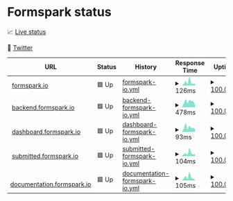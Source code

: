 # Formspark status

📈 [Live status](https://status.formspark.io)

📣 [Twitter](https://twitter.com/formsparkapp)

<!--start: status pages-->
<!-- This summary is generated by Upptime (https://github.com/upptime/upptime) -->
<!-- Do not edit this manually, your changes will be overwritten -->
<!-- prettier-ignore -->
| URL | Status | History | Response Time | Uptime |
| --- | ------ | ------- | ------------- | ------ |
| <img alt="" src="https://favicons.githubusercontent.com/formspark.io" height="13"> [formspark.io](https://formspark.io) | 🟩 Up | [formspark-io.yml](https://github.com/formspark/status/commits/HEAD/history/formspark-io.yml) | <details><summary><img alt="Response time graph" src="./graphs/formspark-io/response-time-week.png" height="20"> 126ms</summary><br><a href="https://status.formspark.io/history/formspark-io"><img alt="Response time 194" src="https://img.shields.io/endpoint?url=https%3A%2F%2Fraw.githubusercontent.com%2Fformspark%2Fstatus%2FHEAD%2Fapi%2Fformspark-io%2Fresponse-time.json"></a><br><a href="https://status.formspark.io/history/formspark-io"><img alt="24-hour response time 75" src="https://img.shields.io/endpoint?url=https%3A%2F%2Fraw.githubusercontent.com%2Fformspark%2Fstatus%2FHEAD%2Fapi%2Fformspark-io%2Fresponse-time-day.json"></a><br><a href="https://status.formspark.io/history/formspark-io"><img alt="7-day response time 126" src="https://img.shields.io/endpoint?url=https%3A%2F%2Fraw.githubusercontent.com%2Fformspark%2Fstatus%2FHEAD%2Fapi%2Fformspark-io%2Fresponse-time-week.json"></a><br><a href="https://status.formspark.io/history/formspark-io"><img alt="30-day response time 125" src="https://img.shields.io/endpoint?url=https%3A%2F%2Fraw.githubusercontent.com%2Fformspark%2Fstatus%2FHEAD%2Fapi%2Fformspark-io%2Fresponse-time-month.json"></a><br><a href="https://status.formspark.io/history/formspark-io"><img alt="1-year response time 182" src="https://img.shields.io/endpoint?url=https%3A%2F%2Fraw.githubusercontent.com%2Fformspark%2Fstatus%2FHEAD%2Fapi%2Fformspark-io%2Fresponse-time-year.json"></a></details> | <details><summary><a href="https://status.formspark.io/history/formspark-io">100.00%</a></summary><a href="https://status.formspark.io/history/formspark-io"><img alt="All-time uptime 100.00%" src="https://img.shields.io/endpoint?url=https%3A%2F%2Fraw.githubusercontent.com%2Fformspark%2Fstatus%2FHEAD%2Fapi%2Fformspark-io%2Fuptime.json"></a><br><a href="https://status.formspark.io/history/formspark-io"><img alt="24-hour uptime 100.00%" src="https://img.shields.io/endpoint?url=https%3A%2F%2Fraw.githubusercontent.com%2Fformspark%2Fstatus%2FHEAD%2Fapi%2Fformspark-io%2Fuptime-day.json"></a><br><a href="https://status.formspark.io/history/formspark-io"><img alt="7-day uptime 100.00%" src="https://img.shields.io/endpoint?url=https%3A%2F%2Fraw.githubusercontent.com%2Fformspark%2Fstatus%2FHEAD%2Fapi%2Fformspark-io%2Fuptime-week.json"></a><br><a href="https://status.formspark.io/history/formspark-io"><img alt="30-day uptime 100.00%" src="https://img.shields.io/endpoint?url=https%3A%2F%2Fraw.githubusercontent.com%2Fformspark%2Fstatus%2FHEAD%2Fapi%2Fformspark-io%2Fuptime-month.json"></a><br><a href="https://status.formspark.io/history/formspark-io"><img alt="1-year uptime 100.00%" src="https://img.shields.io/endpoint?url=https%3A%2F%2Fraw.githubusercontent.com%2Fformspark%2Fstatus%2FHEAD%2Fapi%2Fformspark-io%2Fuptime-year.json"></a></details>
| <img alt="" src="https://favicons.githubusercontent.com/backend.formspark.io" height="13"> [backend.formspark.io](https://backend.formspark.io) | 🟩 Up | [backend-formspark-io.yml](https://github.com/formspark/status/commits/HEAD/history/backend-formspark-io.yml) | <details><summary><img alt="Response time graph" src="./graphs/backend-formspark-io/response-time-week.png" height="20"> 478ms</summary><br><a href="https://status.formspark.io/history/backend-formspark-io"><img alt="Response time 494" src="https://img.shields.io/endpoint?url=https%3A%2F%2Fraw.githubusercontent.com%2Fformspark%2Fstatus%2FHEAD%2Fapi%2Fbackend-formspark-io%2Fresponse-time.json"></a><br><a href="https://status.formspark.io/history/backend-formspark-io"><img alt="24-hour response time 314" src="https://img.shields.io/endpoint?url=https%3A%2F%2Fraw.githubusercontent.com%2Fformspark%2Fstatus%2FHEAD%2Fapi%2Fbackend-formspark-io%2Fresponse-time-day.json"></a><br><a href="https://status.formspark.io/history/backend-formspark-io"><img alt="7-day response time 478" src="https://img.shields.io/endpoint?url=https%3A%2F%2Fraw.githubusercontent.com%2Fformspark%2Fstatus%2FHEAD%2Fapi%2Fbackend-formspark-io%2Fresponse-time-week.json"></a><br><a href="https://status.formspark.io/history/backend-formspark-io"><img alt="30-day response time 461" src="https://img.shields.io/endpoint?url=https%3A%2F%2Fraw.githubusercontent.com%2Fformspark%2Fstatus%2FHEAD%2Fapi%2Fbackend-formspark-io%2Fresponse-time-month.json"></a><br><a href="https://status.formspark.io/history/backend-formspark-io"><img alt="1-year response time 500" src="https://img.shields.io/endpoint?url=https%3A%2F%2Fraw.githubusercontent.com%2Fformspark%2Fstatus%2FHEAD%2Fapi%2Fbackend-formspark-io%2Fresponse-time-year.json"></a></details> | <details><summary><a href="https://status.formspark.io/history/backend-formspark-io">100.00%</a></summary><a href="https://status.formspark.io/history/backend-formspark-io"><img alt="All-time uptime 100.00%" src="https://img.shields.io/endpoint?url=https%3A%2F%2Fraw.githubusercontent.com%2Fformspark%2Fstatus%2FHEAD%2Fapi%2Fbackend-formspark-io%2Fuptime.json"></a><br><a href="https://status.formspark.io/history/backend-formspark-io"><img alt="24-hour uptime 100.00%" src="https://img.shields.io/endpoint?url=https%3A%2F%2Fraw.githubusercontent.com%2Fformspark%2Fstatus%2FHEAD%2Fapi%2Fbackend-formspark-io%2Fuptime-day.json"></a><br><a href="https://status.formspark.io/history/backend-formspark-io"><img alt="7-day uptime 100.00%" src="https://img.shields.io/endpoint?url=https%3A%2F%2Fraw.githubusercontent.com%2Fformspark%2Fstatus%2FHEAD%2Fapi%2Fbackend-formspark-io%2Fuptime-week.json"></a><br><a href="https://status.formspark.io/history/backend-formspark-io"><img alt="30-day uptime 100.00%" src="https://img.shields.io/endpoint?url=https%3A%2F%2Fraw.githubusercontent.com%2Fformspark%2Fstatus%2FHEAD%2Fapi%2Fbackend-formspark-io%2Fuptime-month.json"></a><br><a href="https://status.formspark.io/history/backend-formspark-io"><img alt="1-year uptime 100.00%" src="https://img.shields.io/endpoint?url=https%3A%2F%2Fraw.githubusercontent.com%2Fformspark%2Fstatus%2FHEAD%2Fapi%2Fbackend-formspark-io%2Fuptime-year.json"></a></details>
| <img alt="" src="https://favicons.githubusercontent.com/dashboard.formspark.io" height="13"> [dashboard.formspark.io](https://dashboard.formspark.io) | 🟩 Up | [dashboard-formspark-io.yml](https://github.com/formspark/status/commits/HEAD/history/dashboard-formspark-io.yml) | <details><summary><img alt="Response time graph" src="./graphs/dashboard-formspark-io/response-time-week.png" height="20"> 93ms</summary><br><a href="https://status.formspark.io/history/dashboard-formspark-io"><img alt="Response time 169" src="https://img.shields.io/endpoint?url=https%3A%2F%2Fraw.githubusercontent.com%2Fformspark%2Fstatus%2FHEAD%2Fapi%2Fdashboard-formspark-io%2Fresponse-time.json"></a><br><a href="https://status.formspark.io/history/dashboard-formspark-io"><img alt="24-hour response time 76" src="https://img.shields.io/endpoint?url=https%3A%2F%2Fraw.githubusercontent.com%2Fformspark%2Fstatus%2FHEAD%2Fapi%2Fdashboard-formspark-io%2Fresponse-time-day.json"></a><br><a href="https://status.formspark.io/history/dashboard-formspark-io"><img alt="7-day response time 93" src="https://img.shields.io/endpoint?url=https%3A%2F%2Fraw.githubusercontent.com%2Fformspark%2Fstatus%2FHEAD%2Fapi%2Fdashboard-formspark-io%2Fresponse-time-week.json"></a><br><a href="https://status.formspark.io/history/dashboard-formspark-io"><img alt="30-day response time 126" src="https://img.shields.io/endpoint?url=https%3A%2F%2Fraw.githubusercontent.com%2Fformspark%2Fstatus%2FHEAD%2Fapi%2Fdashboard-formspark-io%2Fresponse-time-month.json"></a><br><a href="https://status.formspark.io/history/dashboard-formspark-io"><img alt="1-year response time 161" src="https://img.shields.io/endpoint?url=https%3A%2F%2Fraw.githubusercontent.com%2Fformspark%2Fstatus%2FHEAD%2Fapi%2Fdashboard-formspark-io%2Fresponse-time-year.json"></a></details> | <details><summary><a href="https://status.formspark.io/history/dashboard-formspark-io">100.00%</a></summary><a href="https://status.formspark.io/history/dashboard-formspark-io"><img alt="All-time uptime 100.00%" src="https://img.shields.io/endpoint?url=https%3A%2F%2Fraw.githubusercontent.com%2Fformspark%2Fstatus%2FHEAD%2Fapi%2Fdashboard-formspark-io%2Fuptime.json"></a><br><a href="https://status.formspark.io/history/dashboard-formspark-io"><img alt="24-hour uptime 100.00%" src="https://img.shields.io/endpoint?url=https%3A%2F%2Fraw.githubusercontent.com%2Fformspark%2Fstatus%2FHEAD%2Fapi%2Fdashboard-formspark-io%2Fuptime-day.json"></a><br><a href="https://status.formspark.io/history/dashboard-formspark-io"><img alt="7-day uptime 100.00%" src="https://img.shields.io/endpoint?url=https%3A%2F%2Fraw.githubusercontent.com%2Fformspark%2Fstatus%2FHEAD%2Fapi%2Fdashboard-formspark-io%2Fuptime-week.json"></a><br><a href="https://status.formspark.io/history/dashboard-formspark-io"><img alt="30-day uptime 100.00%" src="https://img.shields.io/endpoint?url=https%3A%2F%2Fraw.githubusercontent.com%2Fformspark%2Fstatus%2FHEAD%2Fapi%2Fdashboard-formspark-io%2Fuptime-month.json"></a><br><a href="https://status.formspark.io/history/dashboard-formspark-io"><img alt="1-year uptime 100.00%" src="https://img.shields.io/endpoint?url=https%3A%2F%2Fraw.githubusercontent.com%2Fformspark%2Fstatus%2FHEAD%2Fapi%2Fdashboard-formspark-io%2Fuptime-year.json"></a></details>
| <img alt="" src="https://favicons.githubusercontent.com/submitted.formspark.io" height="13"> [submitted.formspark.io](https://submitted.formspark.io) | 🟩 Up | [submitted-formspark-io.yml](https://github.com/formspark/status/commits/HEAD/history/submitted-formspark-io.yml) | <details><summary><img alt="Response time graph" src="./graphs/submitted-formspark-io/response-time-week.png" height="20"> 104ms</summary><br><a href="https://status.formspark.io/history/submitted-formspark-io"><img alt="Response time 162" src="https://img.shields.io/endpoint?url=https%3A%2F%2Fraw.githubusercontent.com%2Fformspark%2Fstatus%2FHEAD%2Fapi%2Fsubmitted-formspark-io%2Fresponse-time.json"></a><br><a href="https://status.formspark.io/history/submitted-formspark-io"><img alt="24-hour response time 80" src="https://img.shields.io/endpoint?url=https%3A%2F%2Fraw.githubusercontent.com%2Fformspark%2Fstatus%2FHEAD%2Fapi%2Fsubmitted-formspark-io%2Fresponse-time-day.json"></a><br><a href="https://status.formspark.io/history/submitted-formspark-io"><img alt="7-day response time 104" src="https://img.shields.io/endpoint?url=https%3A%2F%2Fraw.githubusercontent.com%2Fformspark%2Fstatus%2FHEAD%2Fapi%2Fsubmitted-formspark-io%2Fresponse-time-week.json"></a><br><a href="https://status.formspark.io/history/submitted-formspark-io"><img alt="30-day response time 158" src="https://img.shields.io/endpoint?url=https%3A%2F%2Fraw.githubusercontent.com%2Fformspark%2Fstatus%2FHEAD%2Fapi%2Fsubmitted-formspark-io%2Fresponse-time-month.json"></a><br><a href="https://status.formspark.io/history/submitted-formspark-io"><img alt="1-year response time 162" src="https://img.shields.io/endpoint?url=https%3A%2F%2Fraw.githubusercontent.com%2Fformspark%2Fstatus%2FHEAD%2Fapi%2Fsubmitted-formspark-io%2Fresponse-time-year.json"></a></details> | <details><summary><a href="https://status.formspark.io/history/submitted-formspark-io">100.00%</a></summary><a href="https://status.formspark.io/history/submitted-formspark-io"><img alt="All-time uptime 100.00%" src="https://img.shields.io/endpoint?url=https%3A%2F%2Fraw.githubusercontent.com%2Fformspark%2Fstatus%2FHEAD%2Fapi%2Fsubmitted-formspark-io%2Fuptime.json"></a><br><a href="https://status.formspark.io/history/submitted-formspark-io"><img alt="24-hour uptime 100.00%" src="https://img.shields.io/endpoint?url=https%3A%2F%2Fraw.githubusercontent.com%2Fformspark%2Fstatus%2FHEAD%2Fapi%2Fsubmitted-formspark-io%2Fuptime-day.json"></a><br><a href="https://status.formspark.io/history/submitted-formspark-io"><img alt="7-day uptime 100.00%" src="https://img.shields.io/endpoint?url=https%3A%2F%2Fraw.githubusercontent.com%2Fformspark%2Fstatus%2FHEAD%2Fapi%2Fsubmitted-formspark-io%2Fuptime-week.json"></a><br><a href="https://status.formspark.io/history/submitted-formspark-io"><img alt="30-day uptime 100.00%" src="https://img.shields.io/endpoint?url=https%3A%2F%2Fraw.githubusercontent.com%2Fformspark%2Fstatus%2FHEAD%2Fapi%2Fsubmitted-formspark-io%2Fuptime-month.json"></a><br><a href="https://status.formspark.io/history/submitted-formspark-io"><img alt="1-year uptime 100.00%" src="https://img.shields.io/endpoint?url=https%3A%2F%2Fraw.githubusercontent.com%2Fformspark%2Fstatus%2FHEAD%2Fapi%2Fsubmitted-formspark-io%2Fuptime-year.json"></a></details>
| <img alt="" src="https://favicons.githubusercontent.com/documentation.formspark.io" height="13"> [documentation.formspark.io](https://documentation.formspark.io) | 🟩 Up | [documentation-formspark-io.yml](https://github.com/formspark/status/commits/HEAD/history/documentation-formspark-io.yml) | <details><summary><img alt="Response time graph" src="./graphs/documentation-formspark-io/response-time-week.png" height="20"> 105ms</summary><br><a href="https://status.formspark.io/history/documentation-formspark-io"><img alt="Response time 172" src="https://img.shields.io/endpoint?url=https%3A%2F%2Fraw.githubusercontent.com%2Fformspark%2Fstatus%2FHEAD%2Fapi%2Fdocumentation-formspark-io%2Fresponse-time.json"></a><br><a href="https://status.formspark.io/history/documentation-formspark-io"><img alt="24-hour response time 81" src="https://img.shields.io/endpoint?url=https%3A%2F%2Fraw.githubusercontent.com%2Fformspark%2Fstatus%2FHEAD%2Fapi%2Fdocumentation-formspark-io%2Fresponse-time-day.json"></a><br><a href="https://status.formspark.io/history/documentation-formspark-io"><img alt="7-day response time 105" src="https://img.shields.io/endpoint?url=https%3A%2F%2Fraw.githubusercontent.com%2Fformspark%2Fstatus%2FHEAD%2Fapi%2Fdocumentation-formspark-io%2Fresponse-time-week.json"></a><br><a href="https://status.formspark.io/history/documentation-formspark-io"><img alt="30-day response time 142" src="https://img.shields.io/endpoint?url=https%3A%2F%2Fraw.githubusercontent.com%2Fformspark%2Fstatus%2FHEAD%2Fapi%2Fdocumentation-formspark-io%2Fresponse-time-month.json"></a><br><a href="https://status.formspark.io/history/documentation-formspark-io"><img alt="1-year response time 168" src="https://img.shields.io/endpoint?url=https%3A%2F%2Fraw.githubusercontent.com%2Fformspark%2Fstatus%2FHEAD%2Fapi%2Fdocumentation-formspark-io%2Fresponse-time-year.json"></a></details> | <details><summary><a href="https://status.formspark.io/history/documentation-formspark-io">100.00%</a></summary><a href="https://status.formspark.io/history/documentation-formspark-io"><img alt="All-time uptime 100.00%" src="https://img.shields.io/endpoint?url=https%3A%2F%2Fraw.githubusercontent.com%2Fformspark%2Fstatus%2FHEAD%2Fapi%2Fdocumentation-formspark-io%2Fuptime.json"></a><br><a href="https://status.formspark.io/history/documentation-formspark-io"><img alt="24-hour uptime 100.00%" src="https://img.shields.io/endpoint?url=https%3A%2F%2Fraw.githubusercontent.com%2Fformspark%2Fstatus%2FHEAD%2Fapi%2Fdocumentation-formspark-io%2Fuptime-day.json"></a><br><a href="https://status.formspark.io/history/documentation-formspark-io"><img alt="7-day uptime 100.00%" src="https://img.shields.io/endpoint?url=https%3A%2F%2Fraw.githubusercontent.com%2Fformspark%2Fstatus%2FHEAD%2Fapi%2Fdocumentation-formspark-io%2Fuptime-week.json"></a><br><a href="https://status.formspark.io/history/documentation-formspark-io"><img alt="30-day uptime 100.00%" src="https://img.shields.io/endpoint?url=https%3A%2F%2Fraw.githubusercontent.com%2Fformspark%2Fstatus%2FHEAD%2Fapi%2Fdocumentation-formspark-io%2Fuptime-month.json"></a><br><a href="https://status.formspark.io/history/documentation-formspark-io"><img alt="1-year uptime 100.00%" src="https://img.shields.io/endpoint?url=https%3A%2F%2Fraw.githubusercontent.com%2Fformspark%2Fstatus%2FHEAD%2Fapi%2Fdocumentation-formspark-io%2Fuptime-year.json"></a></details>

<!--end: status pages-->
